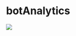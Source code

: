 # botAnalytics

<a href="https://portal.azure.com/#create/Microsoft.Template/uri/https%3A%2F%2Fraw.githubusercontent.com%2Fm4b3l%2FbotAnalytics%2Fmaster%2FworkflowDeployment.json" target="_blank">
    <img src="http://azuredeploy.net/deploybutton.png"/>
</a>
